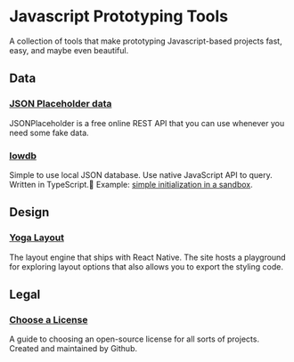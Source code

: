 # Javascript Prototyping Tools
A collection of tools that make prototyping Javascript-based projects fast, easy, and maybe even beautiful.

## Data
### [JSON Placeholder data](https://jsonplaceholder.typicode.com/)
JSONPlaceholder is a free online REST API that you can use whenever you need some fake data.

### [lowdb](https://github.com/typicode/lowdb)
Simple to use local JSON database. Use native JavaScript API to query. Written in TypeScript.🦉
Example: [simple initialization in a sandbox](https://codesandbox.io/p/sandbox/lowdb-json-file-database-example-starter-pldy5?file=%2Fsrc%2Findex.js%3A1%2C1). 

## Design
### [Yoga Layout](https://yogalayout.com/)
The layout engine that ships with React Native. The site hosts a playground for exploring layout options that also allows you to export the styling code. 

## Legal
### [Choose a License](https://choosealicense.com/)
A guide to choosing an open-source license for all sorts of projects. Created and maintained by Github.
